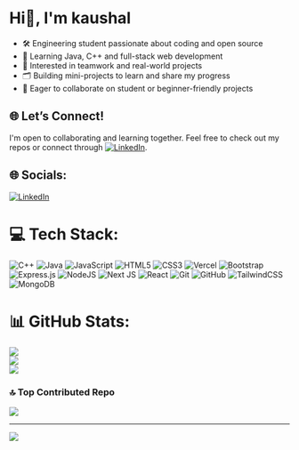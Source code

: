 # Hi👋, I'm kaushal

- 🛠️ Engineering student passionate about coding and open source
- 🌱 Learning Java, C++ and full-stack web development
- 👀 Interested in teamwork and real-world projects
- 🗂️ Building mini-projects to learn and share my progress
- 🤝 Eager to collaborate on student or beginner-friendly projects

## 🌐 Let’s Connect!
I'm open to collaborating and learning together. Feel free to check out my repos or connect through [![LinkedIn](https://img.shields.io/badge/LinkedIn-%230077B5.svg?logo=linkedin&logoColor=white)](http:/www.linkedin.com/in/mern-kaushal-pandey).


## 🌐 Socials:
[![LinkedIn](https://img.shields.io/badge/LinkedIn-%230077B5.svg?logo=linkedin&logoColor=white)](https://linkedin.com/in/linkedin.com/in/mern-kaushal-pandey) 

# 💻 Tech Stack:
![C++](https://img.shields.io/badge/c++-%2300599C.svg?style=for-the-badge&logo=c%2B%2B&logoColor=white) ![Java](https://img.shields.io/badge/java-%23ED8B00.svg?style=for-the-badge&logo=openjdk&logoColor=white) ![JavaScript](https://img.shields.io/badge/javascript-%23323330.svg?style=for-the-badge&logo=javascript&logoColor=%23F7DF1E) ![HTML5](https://img.shields.io/badge/html5-%23E34F26.svg?style=for-the-badge&logo=html5&logoColor=white) ![CSS3](https://img.shields.io/badge/css3-%231572B6.svg?style=for-the-badge&logo=css3&logoColor=white) ![Vercel](https://img.shields.io/badge/vercel-%23000000.svg?style=for-the-badge&logo=vercel&logoColor=white) ![Bootstrap](https://img.shields.io/badge/bootstrap-%238511FA.svg?style=for-the-badge&logo=bootstrap&logoColor=white) ![Express.js](https://img.shields.io/badge/express.js-%23404d59.svg?style=for-the-badge&logo=express&logoColor=%2361DAFB) ![NodeJS](https://img.shields.io/badge/node.js-6DA55F?style=for-the-badge&logo=node.js&logoColor=white) ![Next JS](https://img.shields.io/badge/Next-black?style=for-the-badge&logo=next.js&logoColor=white) ![React](https://img.shields.io/badge/react-%2320232a.svg?style=for-the-badge&logo=react&logoColor=%2361DAFB) ![Git](https://img.shields.io/badge/git-%23F05033.svg?style=for-the-badge&logo=git&logoColor=white) ![GitHub](https://img.shields.io/badge/github-%23121011.svg?style=for-the-badge&logo=github&logoColor=white) ![TailwindCSS](https://img.shields.io/badge/tailwindcss-%2338B2AC.svg?style=for-the-badge&logo=tailwind-css&logoColor=white) ![MongoDB](https://img.shields.io/badge/MongoDB-%234ea94b.svg?style=for-the-badge&logo=mongodb&logoColor=white)
# 📊 GitHub Stats:
![](https://github-readme-stats.vercel.app/api?username=kaushal02003&theme=dark&hide_border=false&include_all_commits=false&count_private=false)<br/>
![](https://nirzak-streak-stats.vercel.app/?user=kaushal02003&theme=dark&hide_border=false)<br/>
![](https://github-readme-stats.vercel.app/api/top-langs/?username=kaushal02003&theme=dark&hide_border=false&include_all_commits=false&count_private=false&layout=compact)

### 🔝 Top Contributed Repo
![](https://github-contributor-stats.vercel.app/api?username=kaushal02003&limit=5&theme=dark&combine_all_yearly_contributions=true)

---
[![](https://visitcount.itsvg.in/api?id=kaushal02003&icon=0&color=0)](https://visitcount.itsvg.in)

<!-- Proudly created with GPRM ( https://gprm.itsvg.in ) -->
